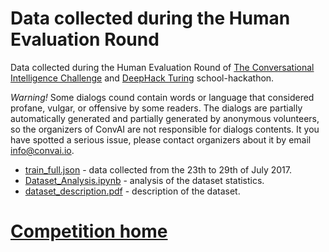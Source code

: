 # Data collected during the Human Evaluation Round

Data collected during the Human Evaluation Round of [The Conversational Intelligence Challenge](http://convai.io) and [DeepHack Turing](http://deephack.me) school-hackathon.

_Warning!_ Some dialogs cound contain words or language that considered profane, vulgar, or offensive by some readers. The dialogs are partially automatically generated and partially generated by anonymous volunteers, so the organizers of ConvAI are not responsible for dialogs contents. It you have spotted a serious issue, please contact organizers about it by email info@convai.io.

* [train_full.json](./train_full.json) - data collected from the 23th to 29th of July 2017.
* [Dataset_Analysis.ipynb](https://github.com/DeepPavlov/convai/blob/master/data/Dataset_Analysis.ipynb) - analysis of the dataset statistics.
* [dataset_description.pdf](https://github.com/DeepPavlov/convai/blob/master/data/dataset_description.pdf) - description of the dataset.

# [Competition home](http://convai.io)

